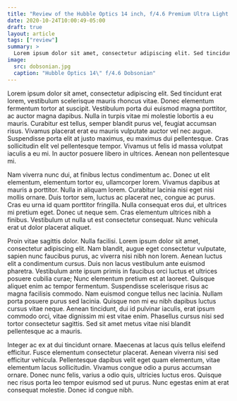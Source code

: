```yaml
---
title: "Review of the Hubble Optics 14 inch, f/4.6 Premium Ultra Light Dobsonian Telescope"
date: 2020-10-24T10:00:49-05:00
draft: true
layout: article
tags: ["review"]
summary: >
  Lorem ipsum dolor sit amet, consectetur adipiscing elit. Sed tincidunt erat lorem, vestibulum scelerisque mauris rhoncus vitae. Donec elementum fermentum tortor at suscipit.
image:
  src: dobsonian.jpg
  caption: "Hubble Optics 14\" f/4.6 Dobsonian"
---
```


Lorem ipsum dolor sit amet, consectetur adipiscing elit. Sed tincidunt erat lorem, vestibulum scelerisque mauris rhoncus vitae. Donec elementum fermentum tortor at suscipit. Vestibulum porta dui euismod magna porttitor, ac auctor magna dapibus. Nulla in turpis vitae mi molestie lobortis a eu mauris. Curabitur est tellus, semper blandit purus vel, feugiat accumsan risus. Vivamus placerat erat eu mauris vulputate auctor vel nec augue. Suspendisse porta elit at justo maximus, eu maximus dui pellentesque. Cras sollicitudin elit vel pellentesque tempor. Vivamus ut felis id massa volutpat iaculis a eu mi. In auctor posuere libero in ultrices. Aenean non pellentesque mi.

Nam viverra nunc dui, at finibus lectus condimentum ac. Donec ut elit elementum, elementum tortor eu, ullamcorper lorem. Vivamus dapibus at mauris a porttitor. Nulla in aliquam lorem. Curabitur lacinia nisi eget nisi mollis ornare. Duis tortor sem, luctus ac placerat nec, congue ac purus. Cras eu urna id quam porttitor fringilla. Nulla consequat eros dui, et ultrices mi pretium eget. Donec ut neque sem. Cras elementum ultrices nibh a finibus. Vestibulum ut nulla ut est consectetur consequat. Nunc vehicula erat ut dolor placerat aliquet.

Proin vitae sagittis dolor. Nulla facilisi. Lorem ipsum dolor sit amet, consectetur adipiscing elit. Nam blandit, augue eget consectetur vulputate, sapien nunc faucibus purus, ac viverra nisi nibh non lorem. Aenean luctus elit a condimentum cursus. Duis non lacus vestibulum ante euismod pharetra. Vestibulum ante ipsum primis in faucibus orci luctus et ultrices posuere cubilia curae; Nunc elementum pretium est at laoreet. Quisque aliquet enim ac tempor fermentum. Suspendisse scelerisque risus ac magna facilisis commodo. Nam euismod congue tellus nec lacinia. Nullam porta posuere purus sed lacinia. Quisque non mi eu nibh dapibus luctus cursus vitae neque. Aenean tincidunt, dui id pulvinar iaculis, erat ipsum commodo orci, vitae dignissim mi est vitae enim. Phasellus cursus nisi sed tortor consectetur sagittis. Sed sit amet metus vitae nisi blandit pellentesque ac a mauris.

Integer ac ex at dui tincidunt ornare. Maecenas at lacus quis tellus eleifend efficitur. Fusce elementum consectetur placerat. Aenean viverra nisi sed efficitur vehicula. Pellentesque dapibus velit eget quam elementum, vitae elementum lacus sollicitudin. Vivamus congue odio a purus accumsan ornare. Donec nunc felis, varius a odio quis, ultricies luctus eros. Quisque nec risus porta leo tempor euismod sed ut purus. Nunc egestas enim at erat consequat molestie. Donec id congue nibh.
